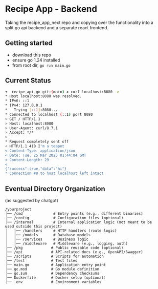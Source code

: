 # Recipe App - Backend
Taking the recipe_app_next repo and copying over the functionality into a split go api backend and a separate react frontend.

## Getting started
- download this repo
- ensure go 1.24 installed
- from root dir, `go run main.go`

## Current Status

```bash
➜  recipe_api_go git:(main) ✗ curl localhost:8080 -v
* Host localhost:8080 was resolved.
* IPv6: ::1
* IPv4: 127.0.0.1
*   Trying [::1]:8080...
* Connected to localhost (::1) port 8080
> GET / HTTP/1.1
> Host: localhost:8080
> User-Agent: curl/8.7.1
> Accept: */*
> 
* Request completely sent off
< HTTP/1.1 418 I'm a teapot
< Content-Type: application/json
< Date: Tue, 25 Mar 2025 01:44:04 GMT
< Content-Length: 29
< 
{"success":true,"data":"hi"}
* Connection #0 to host localhost left intact
```

## Eventual Directory Organization
(as suggested by chatgpt)

```
/yourproject
│── /cmd              # Entry points (e.g., different binaries)
│── /config           # Configuration files (optional)
│── /internal         # Internal application logic (not meant to be used outside this project)
│   │── /handlers     # HTTP handlers (route logic)
│   │── /models       # Database models
│   │── /services     # Business logic
│   │── /middleware   # Middleware (e.g., logging, auth)
│── /pkg             # Public reusable code (optional)
│── /api             # API-related docs (e.g., OpenAPI/Swagger)
│── /scripts         # Scripts for automation
│── /test            # Test files
│── main.go          # Application entry point
│── go.mod           # Go module definition
│── go.sum           # Dependency checksums
│── Dockerfile       # Docker setup (optional)
│── .env             # Environment variables
```
